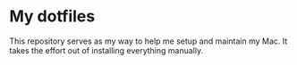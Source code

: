 # My dotfiles

This repository serves as my way to help me setup and maintain my Mac.
It takes the effort out of installing everything manually. 

